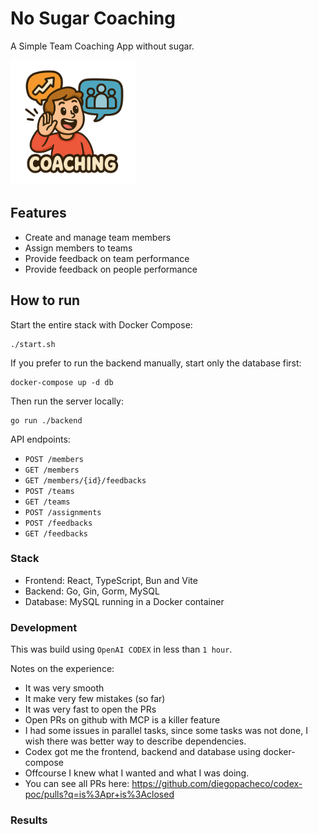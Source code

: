 # No Sugar Coaching 

A Simple Team Coaching App without sugar.

<img src="logo-app.png" width="200">

## Features

* Create and manage team members
* Assign members to teams
* Provide feedback on team performance
* Provide feedback on people performance

## How to run

Start the entire stack with Docker Compose:

```
./start.sh
```

If you prefer to run the backend manually, start only the database first:

```
docker-compose up -d db
```

Then run the server locally:

```
go run ./backend
```

API endpoints:

- `POST /members`
- `GET /members`
- `GET /members/{id}/feedbacks`
- `POST /teams`
- `GET /teams`
- `POST /assignments`
- `POST /feedbacks`
- `GET /feedbacks`

### Stack

* Frontend: React, TypeScript, Bun and Vite
* Backend: Go, Gin, Gorm, MySQL
* Database: MySQL running in a Docker container

### Development

This was build using `OpenAI CODEX` in less than `1 hour`.

Notes on the experience:

* It was very smooth
* It make very few mistakes (so far)
* It was very fast to open the PRs
* Open PRs on github with MCP is a killer feature
* I had some issues in parallel tasks, since some tasks was not done, I wish there was better way to describe dependencies.
* Codex got me the frontend, backend and database using docker-compose
* Offcourse I knew what I wanted and what I was doing.
* You can see all PRs here: https://github.com/diegopacheco/codex-poc/pulls?q=is%3Apr+is%3Aclosed

### Results

